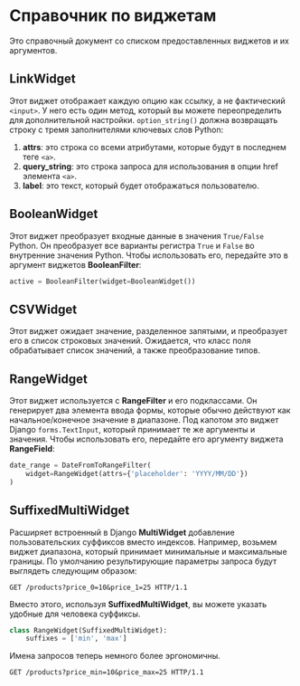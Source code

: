 # Справочник по виджетам

Это справочный документ со списком предоставленных виджетов и их аргументов.

## LinkWidget

Этот виджет отображает каждую опцию как ссылку, а не фактический `<input>`. У него есть один метод, который вы можете переопределить для дополнительной настройки. `option_string()` должна возвращать строку с тремя заполнителями ключевых слов Python:

1. **attrs**: это строка со всеми атрибутами, которые будут в последнем теге `<a>`.
2. **query\_string**: это строка запроса для использования в опции href элемента `<a>`.
3. **label**: это текст, который будет отображаться пользователю.

## BooleanWidget

Этот виджет преобразует входные данные в значения `True/False` Python. Он преобразует все варианты регистра `True` и `False` во внутренние значения Python. Чтобы использовать его, передайте это в аргумент виджетов **BooleanFilter**:

```python
active = BooleanFilter(widget=BooleanWidget())
```

## CSVWidget

Этот виджет ожидает значение, разделенное запятыми, и преобразует его в список строковых значений. Ожидается, что класс поля обрабатывает список значений, а также преобразование типов.

## RangeWidget

Этот виджет используется с **RangeFilter** и его подклассами. Он генерирует два элемента ввода формы, которые обычно действуют как начальное/конечное значение в диапазоне. Под капотом это виджет Django `forms.TextInput`, который принимает те же аргументы и значения. Чтобы использовать его, передайте его аргументу виджета **RangeField**:

```python
date_range = DateFromToRangeFilter(
    widget=RangeWidget(attrs={'placeholder': 'YYYY/MM/DD'})
)
```

## SuffixedMultiWidget

Расширяет встроенный в Django **MultiWidget** добавление пользовательских суффиксов вместо индексов. Например, возьмем виджет диапазона, который принимает минимальные и максимальные границы. По умолчанию результирующие параметры запроса будут выглядеть следующим образом:

```http
GET /products?price_0=10&price_1=25 HTTP/1.1
```

Вместо этого, используя **SuffixedMultiWidget**, вы можете указать удобные для человека суффиксы.

```python
class RangeWidget(SuffixedMultiWidget):
    suffixes = ['min', 'max']
```

Имена запросов теперь немного более эргономичны.

```http
GET /products?price_min=10&price_max=25 HTTP/1.1
```

